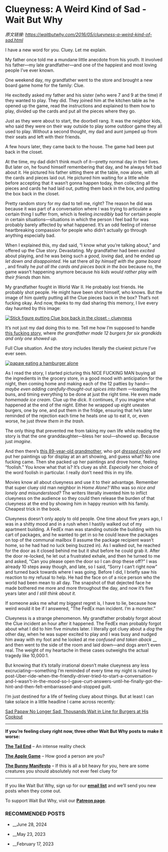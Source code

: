 # Clueyness: A Weird Kind of Sad - Wait But Why

_原文链接: <https://waitbutwhy.com/2016/05/clueyness-a-weird-kind-of-sad.html>_

I have a new word for you. Cluey. Let me explain.

My father once told me a mundane little anecdote from his youth. It involved his father—my late grandfather—and one of the happiest and most loving people I’ve ever known.

One weekend day, my grandfather went to the store and brought a new board game home for the family: Clue.

He excitedly asked my father and his sister (who were 7 and 9 at the time) if they wanted to play. They did. They joined him at the kitchen table as he opened up the game, read the instructions and explained to them how to play, divided up the cards and put all the pieces where they go.

Just as they were about to start, the doorbell rang. It was the neighbor kids, who said they were on their way outside to play some outdoor game they all used to play. Without a second thought, my dad and aunt jumped up from their seats and left with their friends.

A few hours later, they came back to the house. The game had been put back in the closet.

At the time, my dad didn’t think much of it—pretty normal day in their lives. But later on, he found himself remembering that day, and he always felt bad about it. He pictured his father sitting there at the table, now alone, with all the cards and pieces laid out. He pictured him waiting for a little while before accepting that it wasn’t gonna happen today, then collecting all the pieces and cards he had laid out, putting them back in the box, and putting the box back in the closet.

Pretty random story for my dad to tell me, right? The reason he did was because it was part of a conversation where I was trying to articulate a certain thing I suffer from, which is feeling _incredibly_ bad for certain people in certain situations—situations in which the person I feel bad for was probably barely affected by what happened. It’s an odd feeling of intense heartbreaking compassion for people who didn’t actually go through anything especially bad.

When I explained this, my dad said, “I know what you’re talking about,” and offered up the Clue story. Devastating. My grandfather had been _excited_ about playing, and he was being such a _good, loving_ dad, and he ended up _let down and disappointed_. He sat there _all by himself with the game board_ , and finally he _put all the cards and pieces back in the box_ because no, the game wasn’t happening anymore because _his kids would rather play with their friends than him._

My grandfather fought in World War II. He probably lost friends. He probably shot people. He might have been shot himself, who knows. But the image of him quietly putting all the Clue pieces back in the box? That’s not fucking okay. And now, thanks to my dad sharing this memory, I live every day haunted by this image:

[![Stick figure putting Clue box back in the closet - clueyness](https://149909199.v2.pressablecdn.com/wp-content/uploads/2016/05/Clueyness-1.png)](https://149909199.v2.pressablecdn.com/wp-content/uploads/2016/05/Clueyness-1.png)

It’s not just my dad doing this to me. Tell me how I’m supposed to handle [this fucking story](https://www.buzzfeed.com/stephaniemcneal/paw-paw-why?utm_term=.xfn5KdaKx#.piQP9aK9q), where _the grandfather made 12 burgers for six grandkids and only one showed up._

Full Clue situation. And the story includes literally the clueiest picture I’ve ever seen.

[![papaw eating a hamburger alone](https://149909199.v2.pressablecdn.com/wp-content/uploads/2016/05/Screen-Shot-2016-05-30-at-3.07.05-PM.png)](https://149909199.v2.pressablecdn.com/wp-content/uploads/2016/05/Screen-Shot-2016-05-30-at-3.07.05-PM.png)

As I read the story, I started picturing this NICE FUCKING MAN buying all the ingredients in the grocery store, in a good mood with anticipation for the night, then coming home and making each of the 12 patties by hand— _maybe even adding carefully-thought-out spices into_ _them_ —toasting the buns, and timing everything to be done at just the right time. He even made _homemade ice cream._ Clue up the _dick_. It continues, if you imagine what happened at the end of the night. Either he wrapped up eight uneaten burgers, one by one, and put them in the fridge, ensuring that he’s later reminded of the rejection each time he heats one up to eat it, or, even worse, he just _threw them in the trash_.

The only thing that prevented me from taking my own life while reading the story is that the one granddaughter—bless her soul—showed up. Because just _imagine_.

And then there’s [this 89-year-old grandmother](http://www.dailydot.com/lol/sad-papaw-ii-grandma-alone-art-show/), who got _[dressed nicely](https://twitter.com/Hablasian/status/728398280376258561/photo/1?ref_src=twsrc%5Etfw)_ and put her paintings up for display at an art showing, and guess what? No one fucking came. Then she packed up her paintings and drove home, feeling “foolish.” You know what that is? It’s cluey as shit. _Especially_ her choice of the word foolish in particular. I really don’t need this in my life.

Movies know all about clueyness and use it to their advantage. Remember that super cluey old man neighbor in _Home Alone?_ Who was so _nice and lonely and misunderstood?_ The writers literally invented him to inflict clueyness on the audience so they could then release the burden of that clueyness at the end by showing him in happy reunion with his family. Cheapest trick in the book.

Clueyness doesn’t only apply to old people. One time about five years ago, I was in a shitty mood and in a rush when I hastily walked out of my apartment building. A FedEx man was standing outside the building with his cart of packages, and he wanted to get in so he could leave the packages on top of the communal mailbox (I assume the package recipient wasn’t home, so he had had no luck being buzzed in). As I walked out, he reached for the door as it closed behind me but it shut before he could grab it. After the door re-locked, he let out a frustrated exhale, and then he turned to me and asked, “Can you please open the door so I can drop these off?” I was already 10 steps away though, and late, so I said, “Sorry I can’t right now” and turned back towards where I was going. Before I did, I briefly saw his reaction to my refusal to help. He had the face on of a nice person who the world had been mean to all day. The snapshot of that dejected face he made bothered me more and more throughout the day, and now it’s five years later and _I still think about it._

If someone asks me what my biggest regret is, I have to lie, because how weird would it be if I answered, “The FedEx man incident. I’m a monster.”

Clueyness is a strange phenomenon. My grandfather probably forgot about the Clue incident an hour after it happened. The FedEx man probably forgot about what I did to him five minutes later. I literally got cluey about a _dog_ the other day, when he was super excited to play and I was busy and nudged him away with my foot and he looked at me _confused and taken aback_ __ and then went to the side of the room and laid down—and dogs aren’t even real. The weight of my heartache in these cases outweighs the actual tragedy like 10,000:1.

But knowing that it’s totally irrational doesn’t make clueyness any less excruciating—something I’m reminded of every time my night is ruined by post-Uber-ride-when-the-friendly-driver-tried-to-start-a-conversation-and-I-wasn’t-in-the-mood-so-I-gave-curt-answers-until-he-finally-got-the-hint-and-then-felt-embarrassed-and-stopped guilt.

I’m just destined for a life of feeling cluey about things. But at least I can take solace in a little headline I came across recently:

[Sad Papaw No Longer Sad: Thousands Wait in Line for Burgers at His Cookout](http://abcnews.go.com/US/thousands-wait-line-burgers-papaws-cookout/story?id=37979163)

___________

**If you’re feeling cluey right now, three other Wait But Why posts to make it worse:**

[**The Tail End**](https://waitbutwhy.com/2015/12/the-tail-end.html) – An intense reality check

[**The Apple Game**](https://waitbutwhy.com/2013/08/the-apple-game-how-good-person-are-you.html) – How good a person are you?

[**The Bunny Manifesto**](https://waitbutwhy.com/2013/08/the-bunny-manifesto.html) – If this is all a bit heavy for you, here are some creatures you should absolutely not ever feel cluey for

_______

If you like Wait But Why, sign up for our **[email list](https://newsletter.waitbutwhy.com/join)** and we’ll send you new posts when they come out.

To support Wait But Why, visit our **[Patreon page](https://patreon.com/waitbutwhy)**.

### RECOMMENDED POSTS

  * __June 28, 2024

  * __May 23, 2023

  * __February 17, 2023



